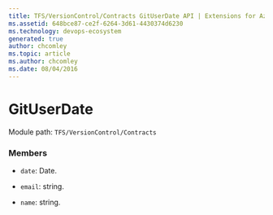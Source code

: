 ```yaml
---
title: TFS/VersionControl/Contracts GitUserDate API | Extensions for Azure DevOps Services
ms.assetid: 648bce87-ce2f-6264-3d61-4430374d6230
ms.technology: devops-ecosystem
generated: true
author: chcomley
ms.topic: article
ms.author: chcomley
ms.date: 08/04/2016
---
```


# GitUserDate

Module path: `TFS/VersionControl/Contracts`

### Members

- `date`: Date.

- `email`: string.

- `name`: string.
